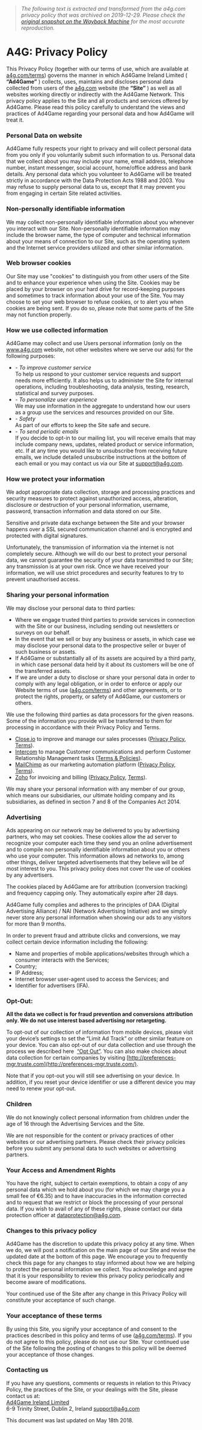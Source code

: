 > *The following text is extracted and transformed from the a4g.com privacy policy that was archived on 2019-12-29. Please check the [original snapshot on the Wayback Machine](https://web.archive.org/web/20191229161019id_/https%3A//a4g.com/privacy) for the most accurate reproduction.*

# A4G: Privacy Policy

This Privacy Policy (together with our terms of use, which are available at [a4g.com/terms](https://web.archive.org/terms)) governs the manner in which Ad4Game Ireland Limited ( **“Ad4Game”** ) collects, uses, maintains and discloses personal data collected from users of the [a4g.com](https://a4g.com/) website (the **“Site”** ) as well as all websites working directly or indirectly with the Ad4Game Network. This privacy policy applies to the Site and all products and services offered by Ad4Game. Please read this policy carefully to understand the views and practices of Ad4Game regarding your personal data and how Ad4Game will treat it. 

### Personal Data on website

Ad4Game fully respects your right to privacy and will collect personal data from you only if you voluntarily submit such information to us. Personal data that we collect about you may include your name, email address, telephone number, instant messenger, social account, home/office address and bank details. Any personal data which you volunteer to Ad4Game will be treated strictly in accordance with the Data Protection Acts 1988 and 2003. You may refuse to supply personal data to us, except that it may prevent you from engaging in certain Site related activities. 

### Non-personally identifiable information

We may collect non-personally identifiable information about you whenever you interact with our Site. Non-personally identifiable information may include the browser name, the type of computer and technical information about your means of connection to our Site, such as the operating system and the Internet service providers utilized and other similar information. 

### Web browser cookies

Our Site may use "cookies" to distinguish you from other users of the Site and to enhance your experience when using the Site. Cookies may be placed by your browser on your hard drive for record-keeping purposes and sometimes to track information about your use of the Site. You may choose to set your web browser to refuse cookies, or to alert you when cookies are being sent. If you do so, please note that some parts of the Site may not function properly. 

### How we use collected information

Ad4Game may collect and use Users personal information (only on the www.a4g.com website, not other websites where we serve our ads) for the following purposes: 

  * _\- To improve customer service_  
To help us respond to your customer service requests and support needs more efficiently. It also helps us to administer the Site for internal operations, including troubleshooting, data analysis, testing, research, statistical and survey purposes. 
  * _\- To personalize user experience_  
We may use information in the aggregate to understand how our users as a group use the services and resources provided on our Site. 
  * _\- Safety_  
As part of our efforts to keep the Site safe and secure. 
  * _\- To send periodic emails_  
If you decide to opt-in to our mailing list, you will receive emails that may include company news, updates, related product or service information, etc. If at any time you would like to unsubscribe from receiving future emails, we include detailed unsubscribe instructions at the bottom of each email or you may contact us via our Site at [support@a4g.com](mailto:support@a4g.com). 

  


### How we protect your information

We adopt appropriate data collection, storage and processing practices and security measures to protect against unauthorized access, alteration, disclosure or destruction of your personal information, username, password, transaction information and data stored on our Site. 

Sensitive and private data exchange between the Site and your browser happens over a SSL secured communication channel and is encrypted and protected with digital signatures. 

Unfortunately, the transmission of information via the internet is not completely secure. Although we will do our best to protect your personal data, we cannot guarantee the security of your data transmitted to our Site; any transmission is at your own risk. Once we have received your information, we will use strict procedures and security features to try to prevent unauthorised access. 

### Sharing your personal information

We may disclose your personal data to third parties:

  * Where we engage trusted third parties to provide services in connection with the Site or our business, including sending out newsletters or surveys on our behalf. 
  * In the event that we sell or buy any business or assets, in which case we may disclose your personal data to the prospective seller or buyer of such business or assets. 
  * If Ad4Game or substantially all of its assets are acquired by a third party, in which case personal data held by it about its customers will be one of the transferred assets. 
  * If we are under a duty to disclose or share your personal data in order to comply with any legal obligation, or in order to enforce or apply our Website terms of use ([a4g.com/terms](https://web.archive.org/terms)) and other agreements, or to protect the rights, property, or safety of Ad4Game, our customers or others. 



We use the following third parties as data processors for the given reasons. Some of the information you provide will be transferred to them for processing in accordance with their Privacy Policy and Terms. 

  * [Close.io](https://close.io/) to improve and manage our sales processes ([Privacy Policy](https://www.iubenda.com/privacy-policy/87166246), [Terms](https://close.io/tos/)).
  * [Intercom](https://www.intercom.com/) to manage Customer communications and perform Customer Relationship Management tasks ([Terms & Policies](https://www.intercom.com/terms-and-policies)).
  * [MailChimp](https://mailchimp.com/) as our marketing automation platform ([Privacy Policy](https://mailchimp.com/legal/privacy/), [Terms](https://mailchimp.com/legal/terms/)).
  * [Zoho](https://www.zoho.com/) for invoicing and billing ([Privacy Policy](https://www.zoho.com/privacy.html), [Terms](https://www.zoho.com/terms.html)).



We may share your personal information with any member of our group, which means our subsidiaries, our ultimate holding company and its subsidiaries, as defined in section 7 and 8 of the Companies Act 2014. 

### Advertising

Ads appearing on our network may be delivered to you by advertising partners, who may set cookies. These cookies allow the ad server to recognize your computer each time they send you an online advertisement and to compile non personally identifiable information about you or others who use your computer. This information allows ad networks to, among other things, deliver targeted advertisements that they believe will be of most interest to you. This privacy policy does not cover the use of cookies by any advertisers. 

The cookies placed by Ad4Game are for attribution (conversion tracking) and frequency capping only. They automatically expire after 28 days. 

Ad4Game fully complies and adheres to the principles of DAA (Digital Advertising Alliance) / NAI (Network Advertising Initiative) and we simply never store any personal information when showing our ads to any visitors for more than 9 months. 

In order to prevent fraud and attribute clicks and conversions, we may collect certain device information including the following: 

  * Name and properties of mobile applications/websites through which a consumer interacts with the Services; 
  * Country;
  * IP Address;
  * Internet browser user-agent used to access the Services; and
  * Identifier for advertisers (IFA).



### Opt-Out:

**All the data we collect is for fraud prevention and conversions attribution only. We do not use interest based advertising nor retargeting.**

To opt-out of our collection of information from mobile devices, please visit your device’s settings to set the “Limit Ad Track” or other similar feature on your device. You can also opt-out of our data collection and use through the process we described here  [ “Opt Out”](https://ads.ad4game.com/www/delivery/fc.php?ct=1&key=buTumpozI0l1&out=1&response=redirect&redirect_url=https%3A%2F%2Fa4g.com%2Fopt-out%2Fsuccess). You can also make choices about data collection for certain companies by visiting [http://preferences-mgr.truste.com](http://preferences-mgr.truste.com/). 

Note that if you opt-out you will still see advertising on your device. In addition, if you reset your device identifier or use a different device you may need to renew your opt-out. 

### Children

We do not knowingly collect personal information from children under the age of 16 through the Advertising Services and the Site. 

We are not responsible for the content or privacy practices of other websites or our advertising partners. Please check their privacy policies before you submit any personal data to such websites or advertising partners. 

### Your Access and Amendment Rights

You have the right, subject to certain exemptions, to obtain a copy of any personal data which we hold about you (for which we may charge you a small fee of €6.35) and to have inaccuracies in the information corrected and to request that we restrict or block the processing of your personal data. If you wish to avail of any of these rights, please contact our data protection officer at [dataprotection@a4g.com](mailto:dataprotection@a4g.com). 

### Changes to this privacy policy

Ad4Game has the discretion to update this privacy policy at any time. When we do, we will post a notification on the main page of our Site and revise the updated date at the bottom of this page. We encourage you to frequently check this page for any changes to stay informed about how we are helping to protect the personal information we collect. You acknowledge and agree that it is your responsibility to review this privacy policy periodically and become aware of modifications. 

Your continued use of the Site after any change in this Privacy Policy will constitute your acceptance of such change. 

### Your acceptance of these terms

By using this Site, you signify your acceptance of and consent to the practices described in this policy and terms of use ([a4g.com/terms](https://web.archive.org/terms)). If you do not agree to this policy, please do not use our Site. Your continued use of the Site following the posting of changes to this policy will be deemed your acceptance of those changes. 

### Contacting us

If you have any questions, comments or requests in relation to this Privacy Policy, the practices of the Site, or your dealings with the Site, please contact us at:  
[Ad4Game Ireland Limited](https://a4g.com/)  
6-9 Trinity Street, Dublin 2, Ireland support@a4g.com

This document was last updated on May 18th 2018. 
